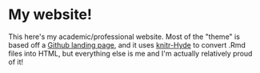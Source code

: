 # My website!

This here's my academic/professional website. Most of the "theme" is based off a [Github landing page](https://github.com/excentris/compass), and it uses [knitr-Hyde](https://github.com/homerhanumat/knitr-hyde) to convert .Rmd files into HTML, but everything else is me and I'm actually relatively proud of it!
